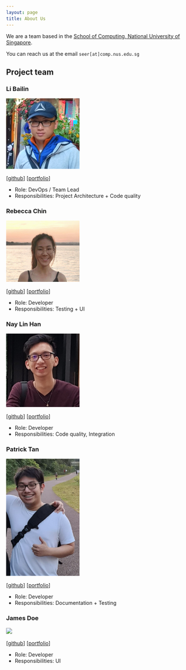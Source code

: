```yaml
---
layout: page
title: About Us
---
```


We are a team based in the [School of Computing, National University of Singapore](http://www.comp.nus.edu.sg).

You can reach us at the email `seer[at]comp.nus.edu.sg`

## Project team

### Li Bailin

<img src="images/rootkie.png" width="200px">

[[github](https://github.com/rootkie)]
[[portfolio](team/rootkie.md)]

* Role: DevOps / Team Lead
* Responsibilities: Project Architecture + Code quality

### Rebecca Chin

<img src="images/rebeccacxy.png" width="200px">

[[github](http://github.com/rebeccacxy)]
[[portfolio](team/rebeccacxy.md)]

* Role: Developer
* Responsibilities: Testing + UI

### Nay Lin Han

<img src="images/naylin-h99.png" width="200px">

[[github](https://github.com/NayLin-H99)]
[[portfolio](team/naylin-h99.md)]

* Role: Developer
* Responsibilities: Code quality, Integration

### Patrick Tan

<img src="images/pattan9955.png" width="200px">

[[github](http://github.com/pattan9955)]
[[portfolio](team/pattan9955.md)]

* Role: Developer
* Responsibilities: Documentation + Testing

### James Doe

<img src="images/johndoe.png" width="200px">

[[github](http://github.com/johndoe)]
[[portfolio](team/johndoe.md)]

* Role: Developer
* Responsibilities: UI
